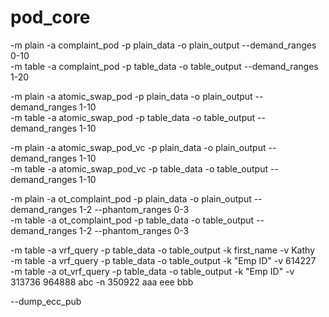 # pod_core

-m plain -a complaint_pod -p plain_data -o plain_output --demand_ranges 0-10  
-m table -a complaint_pod -p table_data -o table_output --demand_ranges 1-20  

-m plain -a atomic_swap_pod -p plain_data -o plain_output --demand_ranges 1-10  
-m table -a atomic_swap_pod -p table_data -o table_output --demand_ranges 1-10  

-m plain -a atomic_swap_pod_vc -p plain_data -o plain_output --demand_ranges 1-10  
-m table -a atomic_swap_pod_vc -p table_data -o table_output --demand_ranges 1-10  

-m plain -a ot_complaint_pod -p plain_data -o plain_output --demand_ranges 1-2 --phantom_ranges 0-3  
-m table -a ot_complaint_pod -p table_data -o table_output --demand_ranges 1-2 --phantom_ranges 0-3  

-m table -a vrf_query -p table_data -o table_output -k first_name -v Kathy  
-m table -a vrf_query -p table_data -o table_output -k "Emp ID" -v 614227  
-m table -a ot_vrf_query -p table_data -o table_output -k "Emp ID" -v 313736 964888 abc -n 350922 aaa eee bbb  

--dump_ecc_pub  

